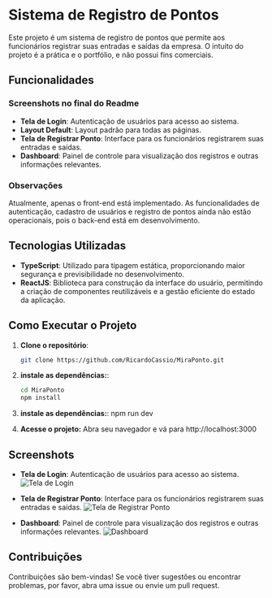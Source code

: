 # Sistema de Registro de Pontos

Este projeto é um sistema de registro de pontos que permite aos funcionários registrar suas entradas e saídas da empresa. O intuito do projeto é a prática e o portfólio, e não possui fins comerciais.

## Funcionalidades

### **Screenshots no final do Readme** ### 

- **Tela de Login**: Autenticação de usuários para acesso ao sistema.
- **Layout Default**: Layout padrão para todas as páginas.
- **Tela de Registrar Ponto**: Interface para os funcionários registrarem suas entradas e saídas.
- **Dashboard**: Painel de controle para visualização dos registros e outras informações relevantes.

### Observações
Atualmente, apenas o front-end está implementado. As funcionalidades de autenticação, cadastro de usuários e registro de pontos ainda não estão operacionais, pois o back-end está em desenvolvimento.

## Tecnologias Utilizadas

- **TypeScript**: Utilizado para tipagem estática, proporcionando maior segurança e previsibilidade no desenvolvimento.
- **ReactJS**: Biblioteca para construção da interface do usuário, permitindo a criação de componentes reutilizáveis e a gestão eficiente do estado da aplicação.

## Como Executar o Projeto

1. **Clone o repositório**:
   ```bash
   git clone https://github.com/RicardoCassio/MiraPonto.git

2. **instale as dependências:**:
   ```bash
   cd MiraPonto
   npm install

3. **instale as dependências:**:
   npm run dev

4. **Acesse o projeto:**
   Abra seu navegador e vá para http://localhost:3000

## Screenshots ##
- **Tela de Login**: Autenticação de usuários para acesso ao sistema.
  ![Tela de Login](screenshots/Login.png)
  
  
- **Tela de Registrar Ponto**: Interface para os funcionários registrarem suas entradas e saídas.
  ![Tela de Registrar Ponto](screenshots/registerpoint.png)
  
- **Dashboard**: Painel de controle para visualização dos registros e outras informações relevantes.
  ![Dashboard](screenshots/dashboard.png)

## Contribuições ##

Contribuições são bem-vindas! Se você tiver sugestões ou encontrar problemas, por favor, abra uma issue ou envie um pull request.
